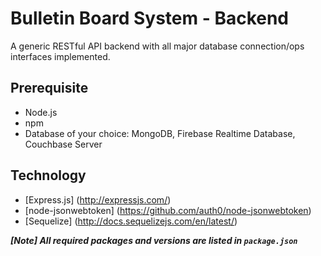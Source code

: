 # Bulletin Board System - Backend
A generic RESTful API backend with all major database connection/ops interfaces implemented.

## Prerequisite
- Node.js
- npm
- Database of your choice: MongoDB, Firebase Realtime Database, Couchbase Server

## Technology

* [Express.js] (http://expressjs.com/)
* [node-jsonwebtoken] (https://github.com/auth0/node-jsonwebtoken)
* [Sequelize] (http://docs.sequelizejs.com/en/latest/)

***[Note] All required packages and versions are listed in `package.json`***
